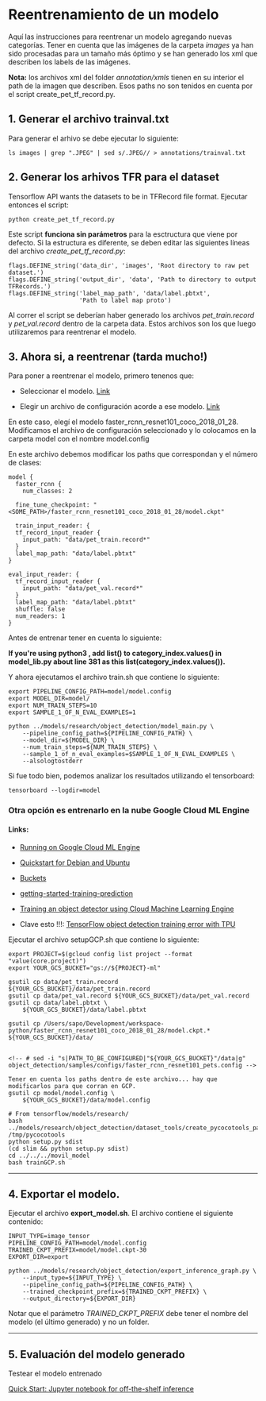 

# Reentrenamiento de un modelo
Aquí las instrucciones para reentrenar un modelo agregando nuevas categorías.
Tener en cuenta que las imágenes de la carpeta *images* ya han sido procesadas para un tamaño más óptimo y se han generado los xml que describen los labels de las imágenes.

**Nota:** los archivos xml del folder *annotation/xmls* tienen en su interior el path de la imagen que describen. Esos paths no son tenidos en cuenta por el script create_pet_tf_record.py.

## 1. Generar el archivo trainval.txt
Para generar el arhivo se debe ejecutar lo siguiente:

```
ls images | grep ".JPEG" | sed s/.JPEG// > annotations/trainval.txt
```

## 2. Generar los arhivos TFR para el dataset
Tensorflow API wants the datasets to be in TFRecord file format.
Ejecutar entonces el script:

```
python create_pet_tf_record.py
```

Este script **funciona sin parámetros** para la esctructura que viene por defecto. Si la estructura es diferente, se deben editar las siguientes líneas del archivo *create_pet_tf_record.py*:

```
flags.DEFINE_string('data_dir', 'images', 'Root directory to raw pet dataset.')
flags.DEFINE_string('output_dir', 'data', 'Path to directory to output TFRecords.')
flags.DEFINE_string('label_map_path', 'data/label.pbtxt',
                    'Path to label map proto')
```

Al correr el script se deberían haber generado los archivos *pet_train.record* y *pet_val.record* dentro de la carpeta data. Estos archivos son los que luego utilizaremos para reentrenar el modelo.

## 3. Ahora si, a reentrenar (tarda mucho!)


Para poner a reentrenar el modelo, primero tenenos que:
* Seleccionar el modelo. [Link](https://github.com/tensorflow/models/blob/master/research/object_detection/g3doc/detection_model_zoo.md)

* Elegir un archivo de configuración acorde a ese modelo. [Link](https://github.com/tensorflow/models/tree/master/research/object_detection/samples/configs)

En este caso, elegí el modelo faster_rcnn_resnet101_coco_2018_01_28.
Modificamos el archivo de configuración seleccionado y lo colocamos en la carpeta model con el nombre model.config

En este archivo debemos modificar los paths que correspondan y el número de clases:

```
model {
  faster_rcnn {
    num_classes: 2
```


```
  fine_tune_checkpoint: "<SOME_PATH>/faster_rcnn_resnet101_coco_2018_01_28/model.ckpt"
```

```
  train_input_reader: {
  tf_record_input_reader {
    input_path: "data/pet_train.record*"
  }
  label_map_path: "data/label.pbtxt"
}
```

```
eval_input_reader: {
  tf_record_input_reader {
    input_path: "data/pet_val.record*"
  }
  label_map_path: "data/label.pbtxt"
  shuffle: false
  num_readers: 1
}
```

Antes de entrenar tener en cuenta lo siguiente:

**If you're using python3 , add list() to category_index.values() in model_lib.py about line 381 as this list(category_index.values()).**



Y ahora ejecutamos el archivo train.sh que contiene lo siguiente:

```
export PIPELINE_CONFIG_PATH=model/model.config
export MODEL_DIR=model/
export NUM_TRAIN_STEPS=10
export SAMPLE_1_OF_N_EVAL_EXAMPLES=1

python ../models/research/object_detection/model_main.py \
    --pipeline_config_path=${PIPELINE_CONFIG_PATH} \
    --model_dir=${MODEL_DIR} \
    --num_train_steps=${NUM_TRAIN_STEPS} \
    --sample_1_of_n_eval_examples=$SAMPLE_1_OF_N_EVAL_EXAMPLES \
    --alsologtostderr
```

Si fue todo bien, podemos analizar los resultados utilizando el tensorboard:

```
tensorboard --logdir=model 
```

### Otra opción es entrenarlo en la nube Google Cloud ML Engine


#### Links:

* [Running on Google Cloud ML Engine](https://github.com/tensorflow/models/blob/master/research/object_detection/g3doc/running_on_cloud.md)

* [Quickstart for Debian and Ubuntu](https://cloud.google.com/sdk/docs/quickstart-debian-ubuntu)

* [Buckets](https://cloud.google.com/storage/docs/creating-buckets)

* [getting-started-training-prediction](https://cloud.google.com/ml-engine/docs/tensorflow/getting-started-training-prediction)

* [Training an object detector using Cloud Machine Learning Engine](https://cloud.google.com/blog/products/gcp/training-an-object-detector-using-cloud-machine-learning-engine)

* Clave esto !!!:
[TensorFlow object detection training error with TPU](https://stackoverflow.com/questions/51430391/tensorflow-object-detection-training-error-with-tpu)


Ejecutar el archivo setupGCP.sh que contiene lo siguiente:

```
export PROJECT=$(gcloud config list project --format "value(core.project)")
export YOUR_GCS_BUCKET="gs://${PROJECT}-ml"

gsutil cp data/pet_train.record ${YOUR_GCS_BUCKET}/data/pet_train.record
gsutil cp data/pet_val.record ${YOUR_GCS_BUCKET}/data/pet_val.record
gsutil cp data/label.pbtxt \
    ${YOUR_GCS_BUCKET}/data/label.pbtxt

gsutil cp /Users/sapo/Development/workspace-python/faster_rcnn_resnet101_coco_2018_01_28/model.ckpt.* ${YOUR_GCS_BUCKET}/data/


<!-- # sed -i "s|PATH_TO_BE_CONFIGURED|"${YOUR_GCS_BUCKET}"/data|g" object_detection/samples/configs/faster_rcnn_resnet101_pets.config -->

Tener en cuenta los paths dentro de este archivo... hay que modificarlos para que corran en GCP.
gsutil cp model/model.config \
    ${YOUR_GCS_BUCKET}/data/model.config
```


```
# From tensorflow/models/research/
bash ../models/research/object_detection/dataset_tools/create_pycocotools_package.sh /tmp/pycocotools
python setup.py sdist
(cd slim && python setup.py sdist)
cd ../../../movil_model
bash trainGCP.sh
```

<hr>

## 4. Exportar el modelo.

Ejecutar el archivo **export_model.sh**. 
El archivo contiene el siguiente contenido:

```
INPUT_TYPE=image_tensor
PIPELINE_CONFIG_PATH=model/model.config
TRAINED_CKPT_PREFIX=model/model.ckpt-30
EXPORT_DIR=export

python ../models/research/object_detection/export_inference_graph.py \
    --input_type=${INPUT_TYPE} \
    --pipeline_config_path=${PIPELINE_CONFIG_PATH} \
    --trained_checkpoint_prefix=${TRAINED_CKPT_PREFIX} \
    --output_directory=${EXPORT_DIR}
```
Notar que el parámetro *TRAINED_CKPT_PREFIX* debe tener el nombre del modelo (el último generado) y no un folder.


<hr>

## 5. Evaluación del modelo generado

Testear el modelo entrenado

[Quick Start: Jupyter notebook for off-the-shelf inference](https://github.com/tensorflow/models/blob/master/research/object_detection/g3doc/running_notebook.md)
